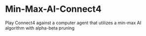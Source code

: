 # Min-Max-AI-Connect4

Play Connect4 against a computer agent that utilizes a min-max AI algorithm with alpha-beta pruning
